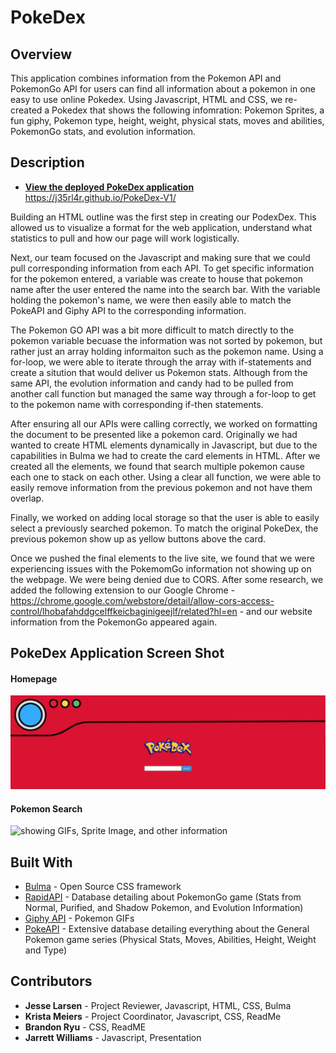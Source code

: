 # PokeDex
## Overview

This application combines information from the Pokemon API and PokemonGo API for users can find all information about a pokemon in one easy to use online Pokedex. Using Javascript, HTML and CSS, we re-created a Pokedex that shows the following infomration: Pokemon Sprites, a fun giphy, Pokemon type, height, weight, physical stats, moves and abilities, PokemonGo stats, and evolution information. 


## Description
* **[View the deployed PokeDex application]()**
https://j35rl4r.github.io/PokeDex-V1/ 

Building an HTML outline was the first step in creating our PodexDex. This allowed us to visualize a format for the web application, understand what statistics to pull and how our page will work logistically. 

Next, our team focused on the Javascript and making sure that we could pull corresponding information from each API. To get specific information for the pokemon entered, a variable was create to house that pokemon name after the user entered the name into the search bar. With the variable holding the pokemon's name, we were then easily able to match the PokeAPI and Giphy API to the corresponding information. 

The Pokemon GO API was a bit more difficult to match directly to the pokemon variable becuase the information was not sorted by pokemon, but rather just an array holding informaiton such as the pokemon name. Using a for-loop, we were able to iterate through the array with if-statements and create a sitution that would deliver us Pokemon stats.  Although from the same API, the evolution information and candy had to be pulled from another call function but managed the same way through a for-loop to get to the pokemon name with corresponding if-then statements. 

After ensuring all our APIs were calling correctly, we worked on formatting the document to be presented like a pokemon card. Originally we had wanted to create HTML elements dynamically in Javascript, but due to the capabilities in Bulma we had to create the card elements in HTML. After we created all the elements, we found that search multiple pokemon cause each one to stack on each other. Using a clear all function, we were able to easily remove information from the previous pokemon and not have them overlap. 

Finally, we worked on adding local storage so that the user is able to easily select a previously searched pokemon. To match the original PokeDex, the previous pokemon show up as yellow buttons above the card. 

Once we pushed the final elements to the live site, we found that we were experiencing issues with the PokemomGo information not showing up on the webpage. We were being denied due to CORS. After some research, we added the following extension to our Google Chrome - https://chrome.google.com/webstore/detail/allow-cors-access-control/lhobafahddgcelffkeicbaginigeejlf/related?hl=en - and our website information from the PokemonGo appeared again. 



## PokeDex Application Screen Shot
#### Homepage
<img src="images/PokeDex Main 01.jpg" alt="PokeDex Main Page">

#### Pokemon Search
<img src="https://qmcxyq.dm.files.1drv.com/y4mjvGzfFcuFQ78g1zzy6BftUIn6Mlny5DbQpCPO--nGBv9_6IWXnPO7v4OIs9kMLz5P_LE7_uOCLubMBRKnb93furKQUAEp0Bj4nMhPlZRhNcu_aKc8YpzpsK0rBOZpzBh3zr4l7J3YMq-KTu0Zx2HNKvV-OD512acD65t6vg0ZYw3ckjiQTfIcPIsGfil36cXbxDW-8TeXgk2P1iqbJzAjA?width=1051&height=902&cropmode=none" alt="showing GIFs, Sprite Image, and other information">

## Built With
* [Bulma](https://bulma.io/) - Open Source CSS framework 
* [RapidAPI](https://rapidapi.com/chewett/api/pokemon-go1) - Database detailing about PokemonGo game (Stats from Normal, Purified, and Shadow Pokemon, and Evolution Information)
* [Giphy API](https://developers.giphy.com/) - Pokemon GIFs 
* [PokeAPI](https://pokeapi.co/) - Extensive database detailing everything about the General Pokemon game series (Physical Stats, Moves, Abilities, Height, Weight and Type)

## Contributors
* **Jesse Larsen** - Project Reviewer, Javascript, HTML, CSS, Bulma
* **Krista Meiers** - Project Coordinator, Javascript, CSS, ReadMe
* **Brandon Ryu** - CSS, ReadME
* **Jarrett Williams** - Javascript, Presentation
